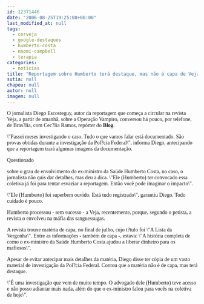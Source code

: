 ```yaml
---
id: 12371446
date: "2006-08-25T19:25:00+00:00"
last_modified_at: null
tags:
  - cerveja
  - google-destaques
  - humberto-costa
  - naomi-campbell
  - terapia
categories:
  - noticias
title: "Reportagem sobre Humberto terá destaque, mas não é capa de Veja"
sutia: null
chapeu: null
autor: null
imagem: null
---
```

<p><P><FONT face=Verdana>O jornalista Diego Escosteguy, autor da reportagem que começa a circular na revista Veja, a partir de amanhã, sobre a Operação Vampiro, conversou há pouco, por telefone, de Bras?lia, com Cec?lia Ramos, repórter do <B>Blog</B>.</FONT></P></p>
<p><P><FONT face=Verdana>\"Passei meses investigando o caso. Tudo o que vamos falar está documentado. São provas obtidas durante a investigação da Pol?cia Federal\", informa Diego, antecipando que a reportagem trará algumas imagens da documentação.</FONT></P></p>
<p><P><FONT face=Verdana>Questionado</p>
<p> sobre o grau de envolvimento do ex-ministro da Saúde Humberto Costa, no caso, o jornalista não quis dar detalhes, mas deu a dica. \"Ele (Humberto) ter convocado essa coletiva já foi para tentar esvaziar a reportagem. Então você pode imaginar o impacto\". </FONT></P></p>
<p><P><FONT face=Verdana>\"Ele (Humberto) foi superbem ouvido. Está tudo registrado\", garantiu Diego. Todo cuidado é pouco. </FONT></P></p>
<p><P><FONT face=Verdana>Humberto&nbsp;processou - sem sucesso -&nbsp;a Veja, recentemente, porque, segundo o petista, a revista o envolveu na máfia das sanguessugas. </FONT></P></p>
<p><P><FONT face=Verdana>A revista trouxe matéria de capa, no final de julho, cujo t?tulo foi \"A Lista da Vergonha\". Entre as informações - também de capa -, estava: \"A história completa de como o ex-ministro da Saúde Humberto Costa ajudou a liberar dinheiro para os mafiosos\".</FONT></P></p>
<p><P><FONT face=Verdana>Apesar de evitar antecipar mais detalhes da matéria, Diego disse ter cópia de um vasto material de investigação da Pol?cia Federal. Contou que a matéria não é de capa, mas terá destaque. </FONT></P><FONT face=Verdana></p>
<p><P>\"É uma investigação que vem de muito tempo. O advogado dele (Humberto) teve acesso e não posso adiantar mais nada, além do que o ex-ministro falou para vocês na coletiva de hoje\".</P></FONT> </p>
